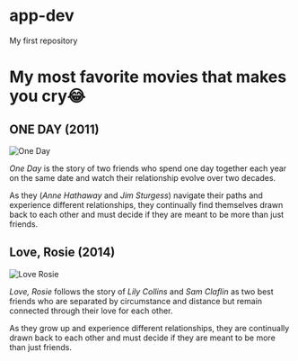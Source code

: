 # app-dev
My first repository

# My most favorite movies that makes you cry😂


## ONE DAY (2011)
![One Day](https://3.bp.blogspot.com/-kcL9Y1Uya0Y/Vst302KCYlI/AAAAAAAABb8/48JxhxG7dgI/s1600/One%2BDay%2Blocandina.jpg)


*One Day* is the story of two friends who spend one day together each year on the same date and watch their relationship evolve over two decades.

As they (*Anne Hathaway* and *Jim Sturgess*) navigate their paths and experience different relationships, they continually find themselves drawn back to each other and must decide if they are meant to be more than just friends.

## Love, Rosie (2014)
![Love Rosie](https://pics.filmaffinity.com/love_rosie-612339378-large.jpg)

*Love, Rosie* follows the story of *Lily Collins* and *Sam Claflin* as two best friends who are separated by circumstance and distance but remain connected through their love for each other.

As they grow up and experience different relationships, they are continually drawn back to each other and must decide if they are meant to be more than just friends.
